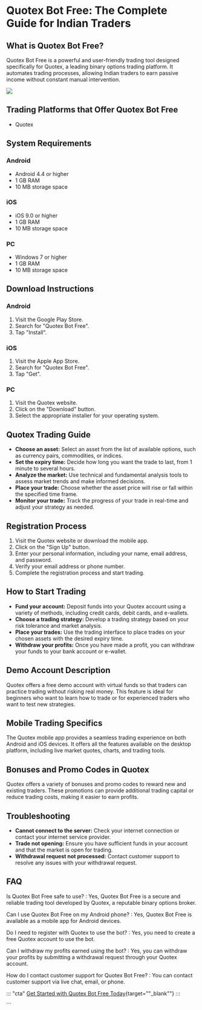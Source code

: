 # Quotex Bot Free: The Complete Guide for Indian Traders

## What is Quotex Bot Free?

Quotex Bot Free is a powerful and user-friendly trading tool designed
specifically for Quotex, a leading binary options trading platform. It
automates trading processes, allowing Indian traders to earn passive
income without constant manual intervention.

[![](https://static.quotex.io/files/4_en/300_250.jpg)](https://traff.sbs/brokerqxlid)

## Trading Platforms that Offer Quotex Bot Free

-   Quotex

## System Requirements

### Android

-   Android 4.4 or higher
-   1 GB RAM
-   10 MB storage space

### iOS

-   iOS 9.0 or higher
-   1 GB RAM
-   10 MB storage space

### PC

-   Windows 7 or higher
-   1 GB RAM
-   10 MB storage space

## Download Instructions

### Android

1.  Visit the Google Play Store.
2.  Search for "Quotex Bot Free".
3.  Tap "Install".

### iOS

1.  Visit the Apple App Store.
2.  Search for "Quotex Bot Free".
3.  Tap "Get".

### PC

1.  Visit the Quotex website.
2.  Click on the "Download" button.
3.  Select the appropriate installer for your operating system.

## Quotex Trading Guide

-   **Choose an asset:** Select an asset from the list of available
    options, such as currency pairs, commodities, or indices.
-   **Set the expiry time:** Decide how long you want the trade to last,
    from 1 minute to several hours.
-   **Analyze the market:** Use technical and fundamental analysis tools
    to assess market trends and make informed decisions.
-   **Place your trade:** Choose whether the asset price will rise or
    fall within the specified time frame.
-   **Monitor your trade:** Track the progress of your trade in
    real-time and adjust your strategy as needed.

## Registration Process

1.  Visit the Quotex website or download the mobile app.
2.  Click on the "Sign Up" button.
3.  Enter your personal information, including your name, email address,
    and password.
4.  Verify your email address or phone number.
5.  Complete the registration process and start trading.

## How to Start Trading

-   **Fund your account:** Deposit funds into your Quotex account using
    a variety of methods, including credit cards, debit cards, and
    e-wallets.
-   **Choose a trading strategy:** Develop a trading strategy based on
    your risk tolerance and market analysis.
-   **Place your trades:** Use the trading interface to place trades on
    your chosen assets with the desired expiry time.
-   **Withdraw your profits:** Once you have made a profit, you can
    withdraw your funds to your bank account or e-wallet.

## Demo Account Description

Quotex offers a free demo account with virtual funds so that traders can
practice trading without risking real money. This feature is ideal for
beginners who want to learn how to trade or for experienced traders who
want to test new strategies.

## Mobile Trading Specifics

The Quotex mobile app provides a seamless trading experience on both
Android and iOS devices. It offers all the features available on the
desktop platform, including live market quotes, charts, and trading
tools.

## Bonuses and Promo Codes in Quotex

Quotex offers a variety of bonuses and promo codes to reward new and
existing traders. These promotions can provide additional trading
capital or reduce trading costs, making it easier to earn profits.

## Troubleshooting

-   **Cannot connect to the server:** Check your internet connection or
    contact your internet service provider.
-   **Trade not opening:** Ensure you have sufficient funds in your
    account and that the market is open for trading.
-   **Withdrawal request not processed:** Contact customer support to
    resolve any issues with your withdrawal request.

## FAQ

Is Quotex Bot Free safe to use?
:   Yes, Quotex Bot Free is a secure and reliable trading tool developed
    by Quotex, a reputable binary options broker.

Can I use Quotex Bot Free on my Android phone?
:   Yes, Quotex Bot Free is available as a mobile app for Android
    devices.

Do I need to register with Quotex to use the bot?
:   Yes, you need to create a free Quotex account to use the bot.

Can I withdraw my profits earned using the bot?
:   Yes, you can withdraw your profits by submitting a withdrawal
    request through your Quotex account.

How do I contact customer support for Quotex Bot Free?
:   You can contact customer support via live chat, email, or phone.

::: \"cta\"
[Get Started with Quotex Bot Free
Today](\%22https://traff.sbs/brokerqxlid\%22){target=""_blank""}
:::

\`\`\`

